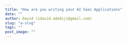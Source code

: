 ```yaml
---
title: "How are you writing your AI Saas Applications"
date: ""
author: David (idavid.adediji@gmail.com)
slug: "a-slug"
tags: ""
post_image: ""
---
```

